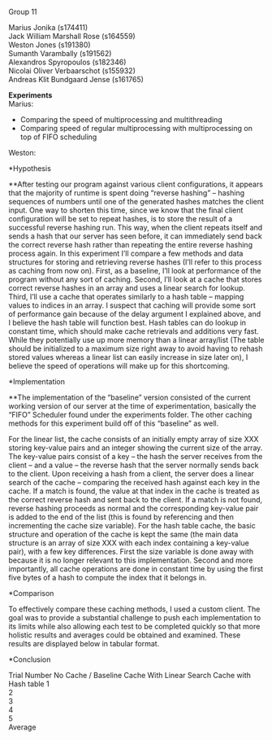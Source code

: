 Group 11

Marius Jonika (s174411)\
Jack William Marshall Rose (s164559)\
Weston Jones (s191380)\
Sumanth Varambally (s191562)\
Alexandros Spyropoulos (s182346)\
Nicolai Oliver Verbaarschot (s155932)\
Andreas Klit Bundgaard Jense (s161765)


**Experiments**\
Marius:
* Comparing the speed of multiprocessing and multithreading
* Comparing speed of regular multiprocessing with multiprocessing on top of FIFO scheduling

Weston:

*Hypothesis

**After testing our program against various client configurations, it appears that the majority of runtime is spent doing “reverse hashing” – hashing sequences of numbers until one of the generated hashes matches the client input. One way to shorten this time, since we know that the final client configuration will be set to repeat hashes, is to store the result of a successful reverse hashing run. This way, when the client repeats itself and sends a hash that our server has seen before, it can immediately send back the correct reverse hash rather than repeating the entire reverse hashing process again.
In this experiment I’ll compare a few methods and data structures for storing and retrieving reverse hashes (I’ll refer to this process as caching from now on). First, as a baseline, I’ll look at performance of the program without any sort of caching. Second, I’ll look at a cache that stores correct reverse hashes in an array and uses a linear search for lookup. Third, I’ll use a cache that operates similarly to a hash table – mapping values to indices in an array. 
I suspect that caching will provide some sort of performance gain because of the delay argument I explained above, and I believe the hash table will function best. Hash tables can do lookup in constant time, which should make cache retrievals and additions very fast. While they potentially use up more memory than a linear array/list (The table should be initialized to a maximum size right away to avoid having to rehash stored values whereas a linear list can easily increase in size later on), I believe the speed of operations will make up for this shortcoming.
 
*Implementation
	
**The implementation of the “baseline” version consisted of the current working version of our server at the time of experimentation, basically the “FIFO” Scheduler found under the experiments folder. The other caching methods for this experiment build off of this “baseline” as well. 

For the linear list, the cache consists of an initially empty array of size XXX storing key-value pairs and an integer showing the current size of the array. The key-value pairs consist of a key – the hash the server receives from the client – and a value – the reverse hash that the server normally sends back to the client. 
	Upon receiving a hash from a client, the server does a linear search of the cache – comparing the received hash against each key in the cache. If a match is found, the value at that index in the cache is treated as the correct reverse hash and sent back to the client. If a match is not found, reverse hashing proceeds as normal and the corresponding key-value pair is added to the end of the list (this is found by referencing and then incrementing the cache size variable).
	For the hash table cache, the basic structure and operation of the cache is kept the same (the main data structure is an array of size XXX with each index containing a key-value pair), with a few key differences. First the size variable is done away with because it is no longer relevant to this implementation. Second and more importantly, all cache operations are done in constant time by using the first five bytes of a hash to compute the index that it belongs in. 

*Comparison

To effectively compare these caching methods, I used a custom client. The goal was to provide a substantial challenge to push each implementation to its limits while also allowing each test to be completed quickly so that more holistic results and averages could be obtained and examined. These results are displayed below in tabular format. 
	
*Conclusion

Trial Number	No Cache / Baseline	Cache With Linear Search	Cache with Hash table
1			
2			
3			
4			
5			
Average			

